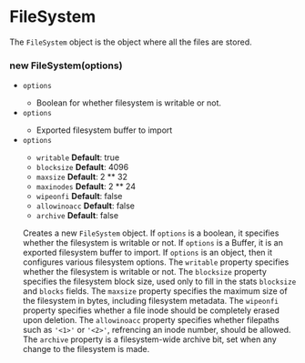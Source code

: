 # FileSystem
  The `FileSystem` object is the object where all the files are stored.

### new FileSystem(options)
* `options` <boolean>
  - Boolean for whether filesystem is writable or not.
* `options` <Buffer>
  - Exported filesystem buffer to import
* `options` <Object>
  - `writable` <boolean>  **Default**: true
  - `blocksize` <integer>  **Default**: 4096
  - `maxsize` <integer>  **Default**: 2 ** 32
  - `maxinodes` <integer>  **Default**: 2 ** 24
  - `wipeonfi` <boolean>  **Default**: false
  - `allowinoacc` <boolean>  **Default**: false
  - `archive` <boolean>  **Default**: false

Creates a new `FileSystem` object.
If `options` is a boolean, it specifies whether the filesystem is writable or not.
If `options` is a Buffer, it is an exported filesystem buffer to import.
If `options` is an object, then it configures various filesystem options.  The `writable` property specifies whether the filesystem is writable or not.  The `blocksize` property specifies the filesystem block size, used only to fill in the stats `blocksize` and `blocks` fields.  The `maxsize` property specifies the maximum size of the filesystem in bytes, including filesystem metadata.  The `wipeonfi` property specifies whether a file inode should be completely erased upon deletion.  The `allowinoacc` property specifies whether filepaths such as `'<1>'` or `'<2>'`, refrencing an inode number, should be allowed.  The `archive` property is a filesystem-wide archive bit, set when any change to the filesystem is made.